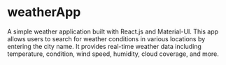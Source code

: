 # weatherApp
A simple weather application built with React.js and Material-UI. This app allows users to search for weather conditions in various locations by entering the city name. It provides real-time weather data including temperature, condition, wind speed, humidity, cloud coverage, and more.
